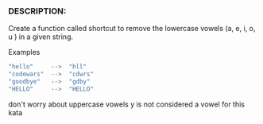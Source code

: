 ### DESCRIPTION:
Create a function called shortcut to remove the lowercase vowels (a, e, i, o, u ) in a given string.

Examples
```js
"hello"     -->  "hll"
"codewars"  -->  "cdwrs"
"goodbye"   -->  "gdby"
"HELLO"     -->  "HELLO"
```
don't worry about uppercase vowels
y is not considered a vowel for this kata